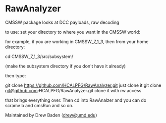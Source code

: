 RawAnalyzer
===========

CMSSW package looks at DCC payloads, raw decoding

to use:  set your directory to where you want in the CMSSW world:

for example, if you are working in CMSSW_7_1_3, then from your home directory:

cd CMSSW_7_1_3/src/subsystem/

(make the subsystem directory if you don't have it already)

then type:

git clone https://github.com/HCALPFG/RawAnalyzer.git   just clone it
git clone git@github.com:HCALPFG/RawAnalyzer.git   clone it with rw access

that brings everything over.  Then cd into RawAnalzer and you can do scramv b and cmsRun and so on.

Maintained by Drew Baden (drew@umd.edu)
